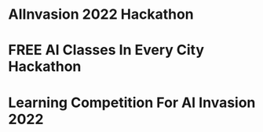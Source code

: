 # AIInvasion 2022 Hackathon

# FREE AI Classes In Every City Hackathon
# Learning Competition For AI Invasion 2022